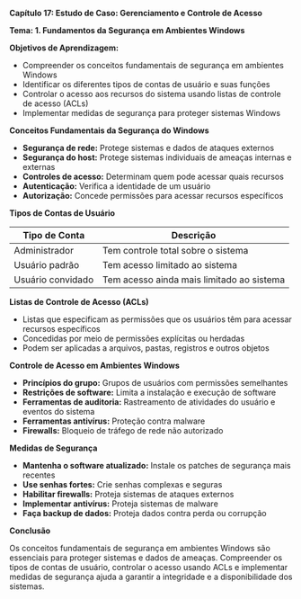 **Capítulo 17: Estudo de Caso: Gerenciamento e Controle de Acesso**

**Tema: 1. Fundamentos da Segurança em Ambientes Windows**

**Objetivos de Aprendizagem:**

* Compreender os conceitos fundamentais de segurança em ambientes Windows
* Identificar os diferentes tipos de contas de usuário e suas funções
* Controlar o acesso aos recursos do sistema usando listas de controle de acesso (ACLs)
* Implementar medidas de segurança para proteger sistemas Windows

**Conceitos Fundamentais da Segurança do Windows**

* **Segurança de rede:** Protege sistemas e dados de ataques externos
* **Segurança do host:** Protege sistemas individuais de ameaças internas e externas
* **Controles de acesso:** Determinam quem pode acessar quais recursos
* **Autenticação:** Verifica a identidade de um usuário
* **Autorização:** Concede permissões para acessar recursos específicos

**Tipos de Contas de Usuário**

| Tipo de Conta | Descrição |
|---|---|
| Administrador | Tem controle total sobre o sistema |
| Usuário padrão | Tem acesso limitado ao sistema |
| Usuário convidado | Tem acesso ainda mais limitado ao sistema |

**Listas de Controle de Acesso (ACLs)**

* Listas que especificam as permissões que os usuários têm para acessar recursos específicos
* Concedidas por meio de permissões explícitas ou herdadas
* Podem ser aplicadas a arquivos, pastas, registros e outros objetos

**Controle de Acesso em Ambientes Windows**

* **Princípios do grupo:** Grupos de usuários com permissões semelhantes
* **Restrições de software:** Limita a instalação e execução de software
* **Ferramentas de auditoria:** Rastreamento de atividades do usuário e eventos do sistema
* **Ferramentas antivírus:** Proteção contra malware
* **Firewalls:** Bloqueio de tráfego de rede não autorizado

**Medidas de Segurança**

* **Mantenha o software atualizado:** Instale os patches de segurança mais recentes
* **Use senhas fortes:** Crie senhas complexas e seguras
* **Habilitar firewalls:** Proteja sistemas de ataques externos
* **Implementar antivírus:** Proteja sistemas de malware
* **Faça backup de dados:** Proteja dados contra perda ou corrupção

**Conclusão**

Os conceitos fundamentais de segurança em ambientes Windows são essenciais para proteger sistemas e dados de ameaças. Compreender os tipos de contas de usuário, controlar o acesso usando ACLs e implementar medidas de segurança ajuda a garantir a integridade e a disponibilidade dos sistemas.